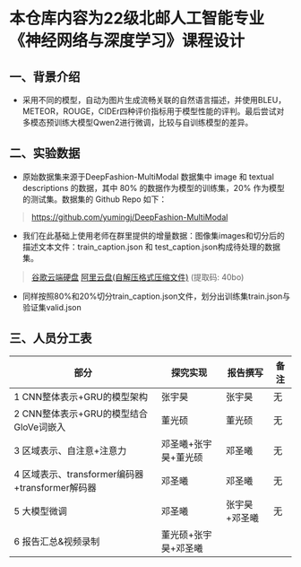 # 本仓库内容为22级北邮人工智能专业《神经网络与深度学习》课程设计
## 一、背景介绍
- 采用不同的模型，自动为图片生成流畅关联的自然语言描述，并使用BLEU，METEOR，ROUGE，CIDEr四种评价指标用于模型性能的评判。最后尝试对多模态预训练大模型Qwen2进行微调，比较与自训练模型的差异。
## 二、实验数据
- 原始数据集来源于DeepFashion-MultiModal 数据集中 image 和 textual descriptions 的数据，其中 80% 的数据作为模型的训练集，20% 作为模型的测试集。数据集的 Github Repo 如下：
>  https://github.com/yumingj/DeepFashion-MultiModal
- 我们在此基础上使用老师在群里提供的增量数据：图像集images和切分后的描述文本文件：train_caption.json 和 test_caption.json构成待处理的数据集。
> [谷歌云端硬盘](https://drive.google.com/file/d/1sw-toESmgIZory40qrdeLHzaJ_HpMMtg)
> [阿里云盘(自解压格式压缩文件)](https://www.alipan.com/s/NyZ3XscjepG) (提取码: 40bo)
- 同样按照80%和20%切分train_caption.json文件，划分出训练集train.json与验证集valid.json

## 三、人员分工表

| 部分                  | 探究实现                  | 报告撰写                  | 备注             |
|-----------------------|---------------------------|---------------------------|------------------|
| 1 CNN整体表示+GRU的模型架构 |     张宇昊                  |          张宇昊                 |      无            |
| 2 CNN整体表示+GRU的模型结合GloVe词嵌入 |       董光硕                |            董光硕               |     无             |
| 3 区域表示、自注意+注意力 |           邓圣曦+张宇昊+董光硕           |     邓圣曦                      |        无          |
| 4 区域表示、transformer编码器+transformer解码器 |         邓圣曦              |         邓圣曦                  |         无         |
| 5 大模型微调        |          邓圣曦                   |   张宇昊+邓圣曦              |   无 |
| 6 报告汇总&视频录制        |                         董光硕+张宇昊+邓圣曦              |
